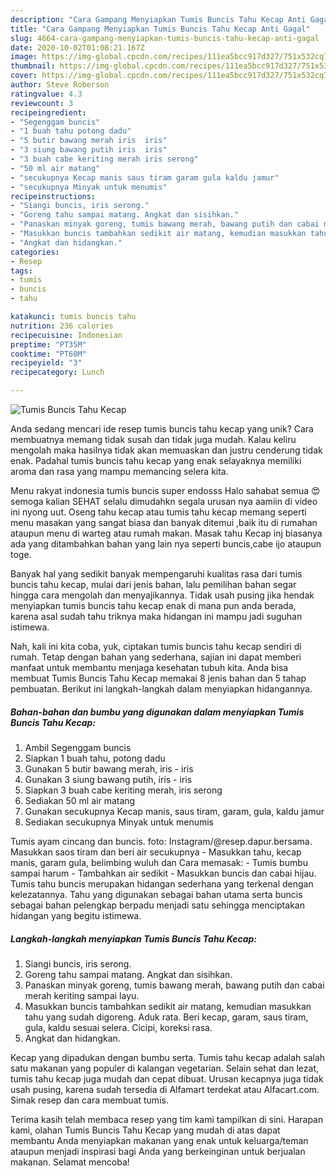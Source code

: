 ```yaml
---
description: "Cara Gampang Menyiapkan Tumis Buncis Tahu Kecap Anti Gagal"
title: "Cara Gampang Menyiapkan Tumis Buncis Tahu Kecap Anti Gagal"
slug: 4664-cara-gampang-menyiapkan-tumis-buncis-tahu-kecap-anti-gagal
date: 2020-10-02T01:08:21.167Z
image: https://img-global.cpcdn.com/recipes/111ea5bcc917d327/751x532cq70/tumis-buncis-tahu-kecap-foto-resep-utama.jpg
thumbnail: https://img-global.cpcdn.com/recipes/111ea5bcc917d327/751x532cq70/tumis-buncis-tahu-kecap-foto-resep-utama.jpg
cover: https://img-global.cpcdn.com/recipes/111ea5bcc917d327/751x532cq70/tumis-buncis-tahu-kecap-foto-resep-utama.jpg
author: Steve Roberson
ratingvalue: 4.3
reviewcount: 3
recipeingredient:
- "Segenggam buncis"
- "1 buah tahu potong dadu"
- "5 butir bawang merah iris  iris"
- "3 siung bawang putih iris  iris"
- "3 buah cabe keriting merah iris serong"
- "50 ml air matang"
- "secukupnya Kecap manis saus tiram garam gula kaldu jamur"
- "secukupnya Minyak untuk menumis"
recipeinstructions:
- "Siangi buncis, iris serong."
- "Goreng tahu sampai matang. Angkat dan sisihkan."
- "Panaskan minyak goreng, tumis bawang merah, bawang putih dan cabai merah keriting sampai layu."
- "Masukkan buncis tambahkan sedikit air matang, kemudian masukkan tahu yang sudah digoreng. Aduk rata. Beri kecap, garam, saus tiram, gula, kaldu sesuai selera. Cicipi, koreksi rasa."
- "Angkat dan hidangkan."
categories:
- Resep
tags:
- tumis
- buncis
- tahu

katakunci: tumis buncis tahu 
nutrition: 236 calories
recipecuisine: Indonesian
preptime: "PT35M"
cooktime: "PT60M"
recipeyield: "3"
recipecategory: Lunch

---
```



![Tumis Buncis Tahu Kecap](https://img-global.cpcdn.com/recipes/111ea5bcc917d327/751x532cq70/tumis-buncis-tahu-kecap-foto-resep-utama.jpg)

Anda sedang mencari ide resep tumis buncis tahu kecap yang unik? Cara membuatnya memang tidak susah dan tidak juga mudah. Kalau keliru mengolah maka hasilnya tidak akan memuaskan dan justru cenderung tidak enak. Padahal tumis buncis tahu kecap yang enak selayaknya memiliki aroma dan rasa yang mampu memancing selera kita.

Menu rakyat indonesia tumis buncis super endosss Halo sahabat semua 😍 semoga kalian SEHAT selalu dimudahkn segala urusan nya aamiin di video ini nyong uut. Oseng tahu kecap atau tumis tahu kecap memang seperti menu masakan yang sangat biasa dan banyak ditemui ,baik itu di rumahan ataupun menu di warteg atau rumah makan. Masak tahu Kecap inj biasanya ada yang ditambahkan bahan yang lain nya seperti buncis,cabe ijo ataupun toge.

Banyak hal yang sedikit banyak mempengaruhi kualitas rasa dari tumis buncis tahu kecap, mulai dari jenis bahan, lalu pemilihan bahan segar hingga cara mengolah dan menyajikannya. Tidak usah pusing jika hendak menyiapkan tumis buncis tahu kecap enak di mana pun anda berada, karena asal sudah tahu triknya maka hidangan ini mampu jadi suguhan istimewa.


Nah, kali ini kita coba, yuk, ciptakan tumis buncis tahu kecap sendiri di rumah. Tetap dengan bahan yang sederhana, sajian ini dapat memberi manfaat untuk membantu menjaga kesehatan tubuh kita. Anda bisa membuat Tumis Buncis Tahu Kecap memakai 8 jenis bahan dan 5 tahap pembuatan. Berikut ini langkah-langkah dalam menyiapkan hidangannya.

<!--inarticleads1-->

##### Bahan-bahan dan bumbu yang digunakan dalam menyiapkan Tumis Buncis Tahu Kecap:

1. Ambil Segenggam buncis
1. Siapkan 1 buah tahu, potong dadu
1. Gunakan 5 butir bawang merah, iris - iris
1. Gunakan 3 siung bawang putih, iris - iris
1. Siapkan 3 buah cabe keriting merah, iris serong
1. Sediakan 50 ml air matang
1. Gunakan secukupnya Kecap manis, saus tiram, garam, gula, kaldu jamur
1. Sediakan secukupnya Minyak untuk menumis


Tumis ayam cincang dan buncis. foto: Instagram/@resep.dapur.bersama. Masukkan saos tiram dan beri air secukupnya - Masukkan tahu, kecap manis, garam gula, belimbing wuluh dan Cara memasak: - Tumis bumbu sampai harum - Tambahkan air sedikit - Masukkan buncis dan cabai hijau. Tumis tahu buncis merupakan hidangan sederhana yang terkenal dengan kelezatannya. Tahu yang digunakan sebagai bahan utama serta buncis sebagai bahan pelengkap berpadu menjadi satu sehingga menciptakan hidangan yang begitu istimewa. 

<!--inarticleads2-->

##### Langkah-langkah menyiapkan Tumis Buncis Tahu Kecap:

1. Siangi buncis, iris serong.
1. Goreng tahu sampai matang. Angkat dan sisihkan.
1. Panaskan minyak goreng, tumis bawang merah, bawang putih dan cabai merah keriting sampai layu.
1. Masukkan buncis tambahkan sedikit air matang, kemudian masukkan tahu yang sudah digoreng. Aduk rata. Beri kecap, garam, saus tiram, gula, kaldu sesuai selera. Cicipi, koreksi rasa.
1. Angkat dan hidangkan.


Kecap yang dipadukan dengan bumbu serta. Tumis tahu kecap adalah salah satu makanan yang populer di kalangan vegetarian. Selain sehat dan lezat, tumis tahu kecap juga mudah dan cepat dibuat. Urusan kecapnya juga tidak usah pusing, karena sudah tersedia di Alfamart terdekat atau Alfacart.com. Simak resep dan cara membuat tumis. 

Terima kasih telah membaca resep yang tim kami tampilkan di sini. Harapan kami, olahan Tumis Buncis Tahu Kecap yang mudah di atas dapat membantu Anda menyiapkan makanan yang enak untuk keluarga/teman ataupun menjadi inspirasi bagi Anda yang berkeinginan untuk berjualan makanan. Selamat mencoba!
